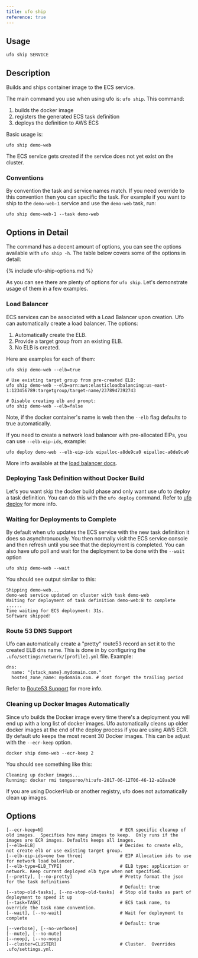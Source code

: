 ```yaml
---
title: ufo ship
reference: true
---
```


## Usage

    ufo ship SERVICE

## Description

Builds and ships container image to the ECS service.

The main command you use when using ufo is: `ufo ship`.  This command:

1. builds the docker image
2. registers the generated ECS task definition
3. deploys the definition to AWS ECS

Basic usage is:

    ufo ship demo-web

The ECS service gets created if the service does not yet exist on the cluster.

### Conventions

By convention the task and service names match. If you need override to this convention then you can specific the task.  For example if you want to ship to the `demo-web-1` service and use the `demo-web` task, run:

    ufo ship demo-web-1 --task demo-web

## Options in Detail

The command has a decent amount of options, you can see the options available with `ufo ship -h`.  The table below covers some of the options in detail:

{% include ufo-ship-options.md %}

As you can see there are plenty of options for `ufo ship`.  Let's demonstrate usage of them in a few examples.

### Load Balancer

ECS services can be associated with a Load Balancer upon creation. Ufo can automatically create a load balancer.  The options:

1. Automatically create the ELB.
2. Provide a target group from an existing ELB.
3. No ELB is created.

Here are examples for each of them:

    ufo ship demo-web --elb=true

    # Use existing target group from pre-created ELB:
    ufo ship demo-web --elb=arn:aws:elasticloadbalancing:us-east-1:123456789:targetgroup/target-name/2378947392743

    # Disable creating elb and prompt:
    ufo ship demo-web --elb=false

Note, if the docker container's name is web then the `--elb` flag defaults to true automatically.

If you need to create a network load balancer with pre-allocated EIPs, you can use `--elb-eip-ids`, example:

    ufo deploy demo-web --elb-eip-ids eipalloc-a8de9ca0 eipalloc-a8de9ca0

More info available at the [load balancer docs](http://ufoships.com/docs/load-balancer/).

### Deploying Task Definition without Docker Build

Let's you want skip the docker build phase and only want use ufo to deploy a task definition. You can do this with the `ufo deploy` command.  Refer to [ufo deploy](http://ufoships.com/reference/ufo-deploy/) for more info.

### Waiting for Deployments to Complete

By default when ufo updates the ECS service with the new task definition it does so asynchronuously. You then normally visit the ECS service console and then refresh until you see that the deployment is completed.  You can also have ufo poll and wait for the deployment to be done with the `--wait` option

    ufo ship demo-web --wait

You should see output similar to this:

    Shipping demo-web...
    demo-web service updated on cluster with task demo-web
    Waiting for deployment of task definition demo-web:8 to complete
    ......
    Time waiting for ECS deployment: 31s.
    Software shipped!

### Route 53 DNS Support

Ufo can automatically create a "pretty" route53 record an set it to the created ELB dns name. This is done in by configuring the `.ufo/settings/network/[profile].yml` file. Example:

    dns:
      name: "{stack_name}.mydomain.com."
      hosted_zone_name: mydomain.com. # dont forget the trailing period

Refer to [Route53 Support](http://ufoships.com/docs/route53-support/) for more info.

### Cleaning up Docker Images Automatically

Since ufo builds the Docker image every time there's a deployment you will end up with a long list of docker images.  Ufo automatically cleans up older docker images at the end of the deploy process if you are using AWS ECR.  By default ufo keeps the most recent 30 Docker images. This can be adjust with the `--ecr-keep` option.

    docker ship demo-web --ecr-keep 2

You should see something like this:

    Cleaning up docker images...
    Running: docker rmi tongueroo/hi:ufo-2017-06-12T06-46-12-a18aa30

If you are using DockerHub or another registry, ufo does not automatically clean up images.


## Options

```
[--ecr-keep=N]                             # ECR specific cleanup of old images.  Specifies how many images to keep.  Only runs if the images are ECR images. Defaults keeps all images.
[--elb=ELB]                                # Decides to create elb, not create elb or use existing target group.
[--elb-eip-ids=one two three]              # EIP Allocation ids to use for network load balancer.
[--elb-type=ELB_TYPE]                      # ELB type: application or network. Keep current deployed elb type when not specified.
[--pretty], [--no-pretty]                  # Pretty format the json for the task definitions
                                           # Default: true
[--stop-old-tasks], [--no-stop-old-tasks]  # Stop old tasks as part of deployment to speed it up
[--task=TASK]                              # ECS task name, to override the task name convention.
[--wait], [--no-wait]                      # Wait for deployment to complete
                                           # Default: true
[--verbose], [--no-verbose]                
[--mute], [--no-mute]                      
[--noop], [--no-noop]                      
[--cluster=CLUSTER]                        # Cluster.  Overrides .ufo/settings.yml.
```

